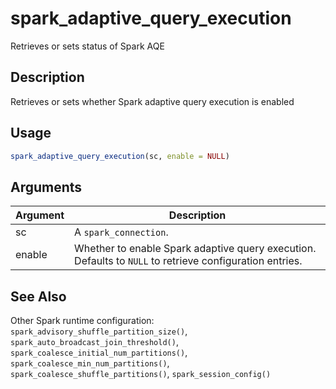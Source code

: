 # spark_adaptive_query_execution


Retrieves or sets status of Spark AQE




## Description

Retrieves or sets whether Spark adaptive query execution is enabled





## Usage
```r
spark_adaptive_query_execution(sc, enable = NULL)
```




## Arguments


Argument      |Description
------------- |----------------
sc | A ``spark_connection``.
enable | Whether to enable Spark adaptive query execution. Defaults to ``NULL`` to retrieve configuration entries.







## See Also

Other Spark runtime configuration: 
`spark_advisory_shuffle_partition_size()`,
`spark_auto_broadcast_join_threshold()`,
`spark_coalesce_initial_num_partitions()`,
`spark_coalesce_min_num_partitions()`,
`spark_coalesce_shuffle_partitions()`,
`spark_session_config()`



